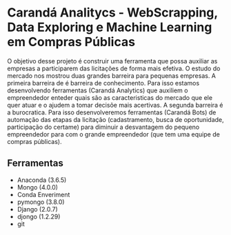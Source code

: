 # Carandá Analitycs - WebScrapping, Data Exploring e Machine Learning em Compras Públicas

O objetivo desse projeto é construir uma ferramenta que possa auxiliar as empresas a participarem das licitações de forma mais efetiva. O estudo do mercado nos mostrou duas grandes barreira para pequenas empresas. A primeira barreira de é barreira de  conhecimento. Para isso estamos desenvolvendo ferramentas (Carandá Analytics) que auxiliem o empreendedor enteder quais são as caracteristicas do mercado que ele quer atuar e o ajudem a tomar decisõe mais acertivas. A segunda barreira é a burocratica. Para isso desenvolveremos ferramentas (Carandá Bots) de automação das etapas da licitação (cadastramento, busca de oportunidade, participação do certame) para diminuir a desvantagem do pequeno empreendedor para com o grande empreendedor (que tem uma equipe de compras públicas). 

## Ferramentas

* Anaconda (3.6.5) 
* Mongo (4.0.0) 
* Conda Enveriment
* pymongo (3.8.0) 
* Django (2.0.7) 
* djongo (1.2.29)
* git
